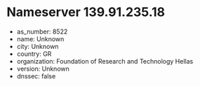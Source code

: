 # Nameserver 139.91.235.18

* as_number: 8522
* name: Unknown
* city: Unknown
* country: GR
* organization: Foundation of Research and Technology Hellas
* version: Unknown
* dnssec: false
